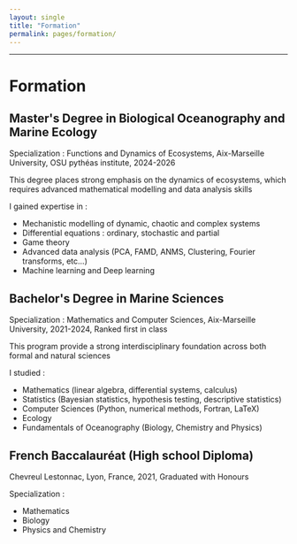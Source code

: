 ```yaml
---
layout: single
title: "Formation"
permalink: pages/formation/
---
```


-------------------------------------------------------------------
# Formation 

## Master's Degree in Biological Oceanography and Marine Ecology
Specialization : Functions and Dynamics of Ecosystems,
Aix-Marseille University, OSU pythéas institute,
2024-2026

This degree places strong emphasis on the dynamics of ecosystems, which requires advanced mathematical modelling and data analysis skills

I gained expertise in : 
  - Mechanistic modelling of dynamic, chaotic and complex systems
  - Differential equations : ordinary, stochastic and partial 
  - Game theory
  - Advanced data analysis (PCA, FAMD, ANMS, Clustering, Fourier transforms, etc...)
  - Machine learning and Deep learning 

## Bachelor's Degree in Marine Sciences
Specialization : Mathematics and Computer Sciences, 
Aix-Marseille University,
2021-2024, Ranked first in class

This program provide a strong interdisciplinary foundation across both formal and natural sciences

I studied : 
  - Mathematics (linear algebra, differential systems, calculus)
  - Statistics (Bayesian statistics, hypothesis testing, descriptive statistics)
  - Computer Sciences (Python, numerical methods, Fortran, LaTeX)
  - Ecology
  - Fundamentals of Oceanography (Biology, Chemistry and Physics)

## French Baccalauréat (High school Diploma)
Chevreul Lestonnac, Lyon, France,
2021, Graduated with Honours

Specialization :
  - Mathematics
  - Biology
  - Physics and Chemistry

